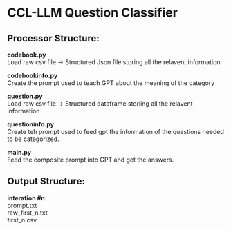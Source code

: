 # CCL-LLM Question Classifier

## Processor Structure:

**codebook.py** \
Load raw csv file -> Structured Json file storing all the relavent information

**codebookinfo.py** \
Create the prompt used to teach GPT about the meaning of the category

**question.py** \
Load raw csv file -> Structured dataframe storiing all the relavent information

**questioninfo.py** \
Create teh prompt used to feed gpt the information of the questions needed to be categorized.

**main.py** \
Feed the composite prompt into GPT and get the answers.

## Output Structure:

**interation #n:** \
prompt.txt\
raw_first_n.txt\
first_n.csv
